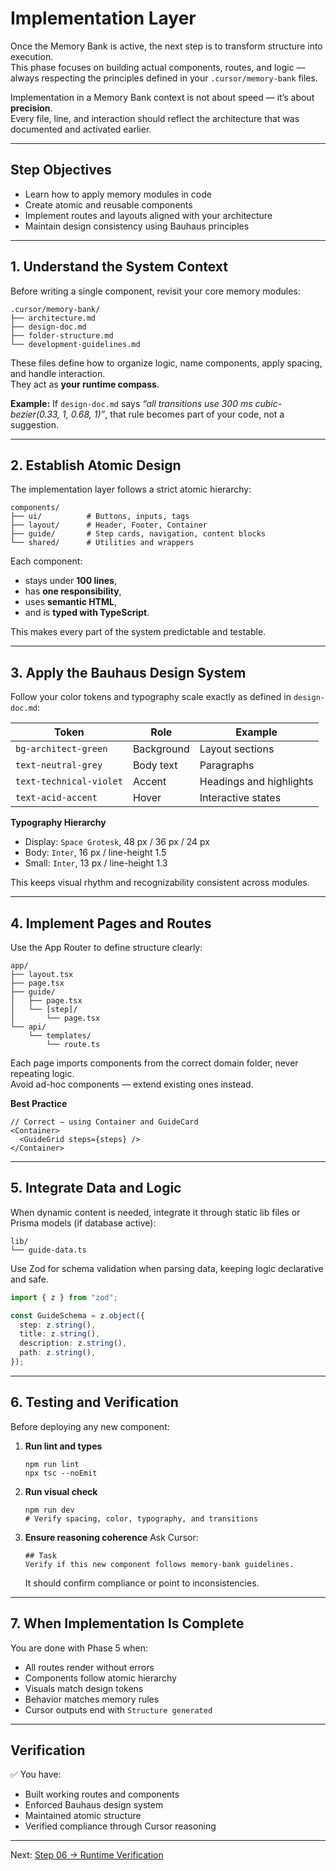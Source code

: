# Implementation Layer

Once the Memory Bank is active, the next step is to transform structure into execution.  
This phase focuses on building actual components, routes, and logic — always respecting the principles defined in your `.cursor/memory-bank` files.

Implementation in a Memory Bank context is not about speed — it’s about **precision**.  
Every file, line, and interaction should reflect the architecture that was documented and activated earlier.

---

## Step Objectives

- Learn how to apply memory modules in code  
- Create atomic and reusable components  
- Implement routes and layouts aligned with your architecture  
- Maintain design consistency using Bauhaus principles  

---

## 1. Understand the System Context

Before writing a single component, revisit your core memory modules:

```
.cursor/memory-bank/
├── architecture.md
├── design-doc.md
├── folder-structure.md
└── development-guidelines.md
```

These files define how to organize logic, name components, apply spacing, and handle interaction.  
They act as **your runtime compass**.

**Example:**
If `design-doc.md` says *“all transitions use 300 ms cubic-bezier(0.33, 1, 0.68, 1)”*, that rule becomes part of your code, not a suggestion.

---

## 2. Establish Atomic Design

The implementation layer follows a strict atomic hierarchy:

```
components/
├── ui/          # Buttons, inputs, tags
├── layout/      # Header, Footer, Container
├── guide/       # Step cards, navigation, content blocks
└── shared/      # Utilities and wrappers
```

Each component:
- stays under **100 lines**,  
- has **one responsibility**,  
- uses **semantic HTML**,  
- and is **typed with TypeScript**.

This makes every part of the system predictable and testable.

---

## 3. Apply the Bauhaus Design System

Follow your color tokens and typography scale exactly as defined in `design-doc.md`:

| Token | Role | Example |
|--------|------|----------|
| `bg-architect-green` | Background | Layout sections |
| `text-neutral-grey` | Body text | Paragraphs |
| `text-technical-violet` | Accent | Headings and highlights |
| `text-acid-accent` | Hover | Interactive states |

**Typography Hierarchy**
- Display: `Space Grotesk`, 48 px / 36 px / 24 px  
- Body: `Inter`, 16 px / line-height 1.5  
- Small: `Inter`, 13 px / line-height 1.3  

This keeps visual rhythm and recognizability consistent across modules.

---

## 4. Implement Pages and Routes

Use the App Router to define structure clearly:

```
app/
├── layout.tsx
├── page.tsx
├── guide/
│   ├── page.tsx
│   └── [step]/
│       └── page.tsx
└── api/
    └── templates/
        └── route.ts
```

Each page imports components from the correct domain folder, never repeating logic.  
Avoid ad-hoc components — extend existing ones instead.

**Best Practice**
```tsx
// Correct — using Container and GuideCard
<Container>
  <GuideGrid steps={steps} />
</Container>
```

---

## 5. Integrate Data and Logic

When dynamic content is needed, integrate it through static lib files or Prisma models (if database active):

```
lib/
└── guide-data.ts
```

Use Zod for schema validation when parsing data, keeping logic declarative and safe.

```ts
import { z } from "zod";

const GuideSchema = z.object({
  step: z.string(),
  title: z.string(),
  description: z.string(),
  path: z.string(),
});
```

---

## 6. Testing and Verification

Before deploying any new component:

1. **Run lint and types**
   ```
   npm run lint
   npx tsc --noEmit
   ```
2. **Run visual check**
   ```
   npm run dev
   # Verify spacing, color, typography, and transitions
   ```
3. **Ensure reasoning coherence**
   Ask Cursor:
   ```
   ## Task
   Verify if this new component follows memory-bank guidelines.
   ```
   It should confirm compliance or point to inconsistencies.

---

## 7. When Implementation Is Complete

You are done with Phase 5 when:

- All routes render without errors  
- Components follow atomic hierarchy  
- Visuals match design tokens  
- Behavior matches memory rules  
- Cursor outputs end with `Structure generated`  

---

## Verification

✅ You have:
- Built working routes and components  
- Enforced Bauhaus design system  
- Maintained atomic structure  
- Verified compliance through Cursor reasoning  

---

Next: [Step 06 → Runtime Verification](../06-runtime-verification)
